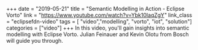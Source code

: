 +++
date = "2019-05-21"
title = "Semantic Modelling in Action - Eclipse Vorto"
link = "https://www.youtube.com/watch?v=Ybk10IaqZgY"
link_class  = "eclipsefdn-video"
tags = [ "video","modelling", "vorto", "iot", "solution"]
categories = ["video"]
+++
In this video, you'll gain insights into semantic modelling with Eclipse Vorto. Julian Feinauer and Kevin Olotu from Bosch will guide you through.
